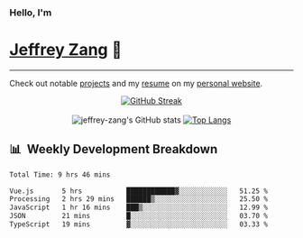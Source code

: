 
### Hello, I'm 
# [Jeffrey Zang](https://www.linkedin.com/in/jeffreyzang/) 🦀

---

Check out notable [projects](https://jeffz.dev/projects) and my [resume](https://jeffz.dev/resume) on my [personal website](https://jeffz.dev/).

<div align = 'center'>

[![GitHub Streak](https://github-readme-streak-stats.herokuapp.com/?user=jeffrey-zang&theme=tokyonight)](https://git.io/streak-stats)
<br></br>
![jeffrey-zang's GitHub stats](https://github-readme-stats.vercel.app/api?username=jeffrey-zang&show_icons=true&theme=tokyonight&hide_rank=true&hide=stars) 
[![Top Langs](https://github-readme-stats.vercel.app/api/top-langs/?username=jeffrey-zang&hide=ShaderLab,HLSL&layout=compact&theme=tokyonight)](https://github.com/anuraghazra/github-readme-stats)

</div>

## 📊 &nbsp;Weekly Development Breakdown
<!--START_SECTION:waka-->

```txt
Total Time: 9 hrs 46 mins

Vue.js       5 hrs           ████████████▓░░░░░░░░░░░░   51.25 %
Processing   2 hrs 29 mins   ██████▒░░░░░░░░░░░░░░░░░░   25.50 %
JavaScript   1 hr 16 mins    ███▒░░░░░░░░░░░░░░░░░░░░░   12.99 %
JSON         21 mins         █░░░░░░░░░░░░░░░░░░░░░░░░   03.70 %
TypeScript   19 mins         ▓░░░░░░░░░░░░░░░░░░░░░░░░   03.33 %
```

<!--END_SECTION:waka-->

